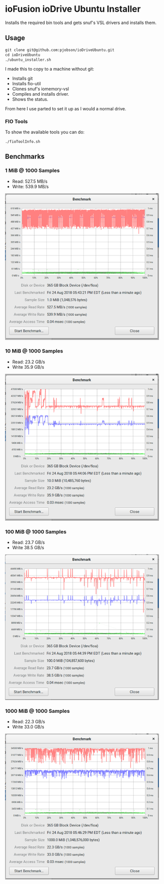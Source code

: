 # ioFusion ioDrive Ubuntu Installer

Installs the required bin tools and gets snuf's VSL drivers and installs them.

## Usage

    git clone git@github.com:pjobson/ioDriveUbuntu.git
    cd ioDriveUbuntu
    ./ubuntu_installer.sh

I made this to copy to a machine without git:

* Installs git
* Installs fio-util
* Clones snuf's iomemory-vsl
* Compiles and installs driver.
* Shows the status.

From here I use parted to set it up as I would a normal drive.

### FIO Tools

To show the available tools you can do:

    ./fioToolInfo.sh

## Benchmarks

### 1 MiB @ 1000 Samples

* Read: 527.5 MB/s
* Write: 539.9 MB/s

![1.0 MiB](./benchmarks/1MiB.png  "1.0 MiB")

### 10 MiB @ 1000 Samples

* Read: 23.2 GB/s
* Write 35.9 GB/s

![10.0 MiB](./benchmarks/10MiB.png  "10.0 MiB")

### 100 MiB @ 1000 Samples

* Read: 23.7 GB/s
* Write 38.5 GB/s

![100.0 MiB](./benchmarks/100MiB.png  "100.0 MiB")

### 1000 MiB @ 1000 Samples

* Read: 22.3 GB/s
* Write 33.0 GB/s

![1000.0 MiB](./benchmarks/1000MiB.png  "1000.0 MiB")

